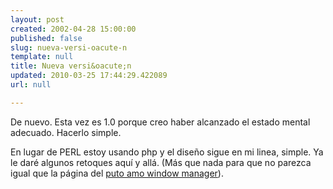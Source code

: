 ```yaml
---
layout: post
created: 2002-04-28 15:00:00
published: false
slug: nueva-versi-oacute-n
template: null
title: Nueva versi&oacute;n
updated: 2010-03-25 17:44:29.422089
url: null

---
```


De nuevo. Esta vez es 1.0 porque creo haber alcanzado el estado mental adecuado. Hacerlo simple.

En lugar de PERL estoy usando php y el dise&ntilde;o sigue en mi linea, simple. Ya le dar&eacute; algunos retoques aqu&iacute; y all&aacute;. (M&aacute;s que nada para que no parezca igual que la p&aacute;gina del <a href="http://pawm.sourceforge.net">puto amo window manager</a>).



